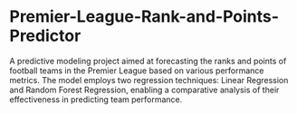 # Premier-League-Rank-and-Points-Predictor
A predictive modeling project aimed at forecasting the ranks and points of football teams in the Premier League based on various performance metrics. The model employs two regression techniques: Linear Regression and Random Forest Regression, enabling a comparative analysis of their effectiveness in predicting team performance.
